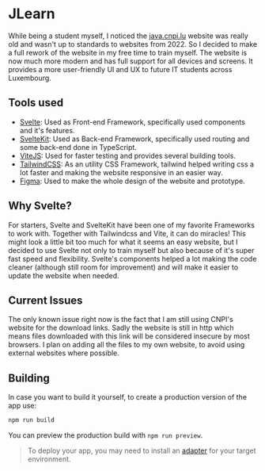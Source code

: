 # JLearn

While being a student myself, I noticed the [java.cnpi.lu](http://java.cnpi.lu) website was really old and wasn't up to standards to websites from 2022.
So I decided to make a full rework of the website in my free time to train myself. The website is now much more modern and has full support for all devices and screens. It provides a more user-friendly UI and UX to future IT students across Luxembourg.

## Tools used

- [Svelte](https://svelte.dev): Used as Front-end Framework, specifically used components and it's features.
- [SvelteKit](https://kit.svelte.dev): Used as Back-end Framework, specifically used routing and some back-end done in TypeScript.
- [ViteJS](https://vitejs.dev/): Used for faster testing and provides several building tools.
- [TailwindCSS](https://tailwindcss.com/): As an utility CSS Framework, tailwind helped writing css a lot faster and making the website responsive in an easier way.
- [Figma](https://www.figma.com/design/): Used to make the whole design of the website and prototype.

## Why Svelte?

For starters, Svelte and SvelteKit have been one of my favorite Frameworks to work with. Together with Tailwindcss and Vite, it can do miracles!
This might look a little bit too much for what it seems an easy website, but I decided to use Svelte not only to train myself but also because of it's super fast speed and flexibility. Svelte's components helped a lot making the code cleaner (although still room for improvement) and will make it easier to update the website when needed.

## Current Issues

The only known issue right now is the fact that I am still using CNPI's website for the download links. Sadly the website is still in http which means files downloaded with this link will be considered insecure by most browsers. I plan on adding all the files to my own website, to avoid using external websites where possible.

## Building

In case you want to build it yourself, to create a production version of the app use:

```bash
npm run build
```

You can preview the production build with `npm run preview`.

> To deploy your app, you may need to install an [adapter](https://kit.svelte.dev/docs/adapters) for your target environment.
